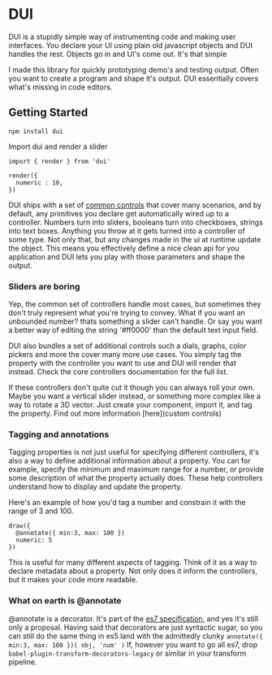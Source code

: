 # DUI

DUI is a stupidly simple way of instrumenting code and making user interfaces.
You declare your UI using plain old javascript objects and DUI handles the rest.
Objects go in and UI's come out. It's that simple

I made this library for quickly prototyping demo's and testing output. Often you
want to create a program and shape it's output. DUI essentially covers what's
missing in code editors.


## Getting Started

`npm install dui`

Import dui and render a slider
```
import { render } from 'dui'

render({
  numeric : 10,
})
```

DUI ships with a set of [common controls](marklundin/core-controllers) that cover
many scenarios, and by default, any primitives you declare get automatically wired
up to a controller. Numbers turn into sliders, booleans turn into checkboxes, strings
into text boxes. Anything you throw at it gets turned into a controller of some type.
Not only that, but any changes made in the ui at runtime update the object. This means
you effectively define a nice clean api for you application and DUI lets you play
with those parameters and shape the output.


### Sliders are boring
Yep, the common set of controllers handle most cases, but sometimes they don't
truly represent what you're trying to convey. What if you want an unbounded number?
thats something a slider can't handle. Or say you want a better way of editing
the string '#ff0000' than the default text input field.

DUI also bundles a set of additional controls such a dials, graphs, color pickers
and more the cover many more use cases. You simply tag the property with the controller
you want to use and DUI will render that instead. Check the core controllers
documentation for the full list.

If these controllers don't quite cut it though you can always roll your own. Maybe you
want a vertical slider instead, or something more complex like a way to rotate a 3D
vector. Just create your component, import it, and tag the property. Find out more
information [here](custom controls)


### Tagging and annotations
Tagging properties is not just useful for specifying different controllers, it's
also a way to define additional information about a property. You can for example,
specify the minimum and maximum range for a number, or provide some description
of what the property actually does. These help controllers understand how to display
and update the property.

Here's an example of how you'd tag a number and constrain it with the range of 3 and 100.

```
draw({
  @annotate({ min:3, max: 100 })
  numeric: 5
})
```

This is useful for many different aspects of tagging. Think of it as a way to
declare metadata about a property. Not only does it inform the controllers, but
it makes your code more readable.


### What on earth is @annotate
@annotate is a decorator. It's part of the [es7 specification](https://github.com/wycats/javascript-decorators),
and yes it's still only a proposal. Having said that decorators are just syntactic sugar,
so you can still do the same thing in es5 land with the admittedly clunky `annotate({ min:3, max: 100 })( obj, 'num' )`
If, however you want to go all es7, drop `babel-plugin-transform-decorators-legacy`
or similar in your transform pipeline.
